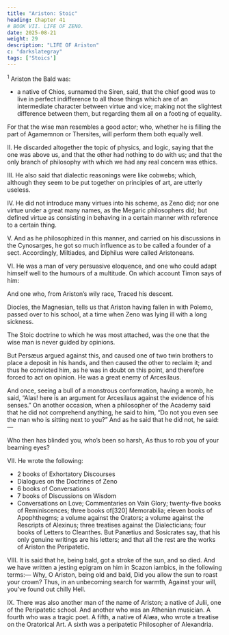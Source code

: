 ```yaml
---
title: "Ariston: Stoic"
heading: Chapter 41
# BOOK VII. LIFE OF ZENO.
date: 2025-08-21
weight: 29
description: "LIFE OF Ariston"
c: "darkslategray"
tags: ['Stoics']
---
```



<sup>1</sup> Ariston the Bald was:
- a native of Chios, surnamed the Siren, said, that the chief good was to live in perfect indifference to all those things which are of an intermediate character between virtue and vice; making not the slightest difference between them, but regarding them all on a footing of equality. 

For that the wise man resembles a good actor; who, whether he is filling the part of Agamemnon or Thersites, will perform them both equally well.

II. He discarded altogether the topic of physics, and logic, saying that the one was above us, and that the other had nothing to do with us; and that the only branch of philosophy with which we had any real concern was ethics.

III. He also said that dialectic reasonings were like cobwebs; which, although they seem to be put together on principles of art, are utterly useless.

IV. He did not introduce many virtues into his scheme, as Zeno did; nor one virtue under a great many names, as the Megaric philosophers did; but defined virtue as consisting in behaving in a certain manner with reference to a certain thing.

V. And as he philosophized in this manner, and carried on his discussions in the Cynosarges, he got so much influence as to be called a founder of a sect. Accordingly, Miltiades, and Diphilus were called Aristoneans.

VI. He was a man of very persuasive eloquence, and one who could adapt himself well to the humours of a multitude. On which account Timon says of him:

And one who, from Ariston’s wily race,
Traced his descent.

Diocles, the Magnesian, tells us that Ariston having fallen in with Polemo, passed over to his school, at a time when Zeno was lying ill with a long sickness. 

The Stoic doctrine to which he was most attached, was the one that the wise man is never guided by opinions. 

But Persæus argued against this, and caused one of two twin brothers to place a deposit in his hands, and then caused the other to reclaim it; and thus he convicted him, as he was in doubt on this point, and therefore forced to act on opinion. He was a great enemy of Arcesilaus. 

And once, seeing a bull of a monstrous conformation, having a womb, he said, “Alas! here is an argument for Arcesilaus against the evidence of his senses.” On another occasion, when a philosopher of the Academy said that he did not comprehend anything, he said to him, “Do not you even see the man who is sitting next to you?” And as he said that he did not, he said:—

Who then has blinded you, who’s been so harsh,
As thus to rob you of your beaming eyes?

VII. He wrote the following:

- 2 books of Exhortatory Discourses
- Dialogues on the Doctrines of Zeno
- 6 books of Conversations
- 7 books of Discussions on Wisdom
- Conversations on Love; Commentaries on Vain Glory; twenty-five books of Reminiscences; three books of[320] Memorabilia; eleven books of Apophthegms; a volume against the Orators; a volume against the Rescripts of Alexinus; three treatises against the Dialecticians; four books of Letters to Cleanthes. But Panætius and Sosicrates say, that his only genuine writings are his letters; and that all the rest are the works of Ariston the Peripatetic.

VIII. It is said that he, being bald, got a stroke of the sun, and so died. And we have written a jesting epigram on him in Scazon iambics, in the following terms:—
Why, O Ariston, being old and bald,
Did you allow the sun to roast your crown?
Thus, in an unbecoming search for warmth,
Against your will, you’ve found out chilly Hell.

IX. There was also another man of the name of Ariston; a native of Julii, one of the Peripatetic school. And another who was an Athenian musician. A fourth who was a tragic poet. A fifth, a native of Alæa, who wrote a treatise on the Oratorical Art. A sixth was a peripatetic Philosopher of Alexandria.
